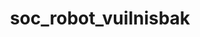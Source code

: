 ---
layout: my_redirect
title: soc_robot_vuilnisbak
redirect_from:
  - /aiopschool/socialerobot/vuilnisbak/
permalink: /my_redirects/vuilnisbak/
redirect_url: "https://youtu.be/-zhAAVI3iVc"
---